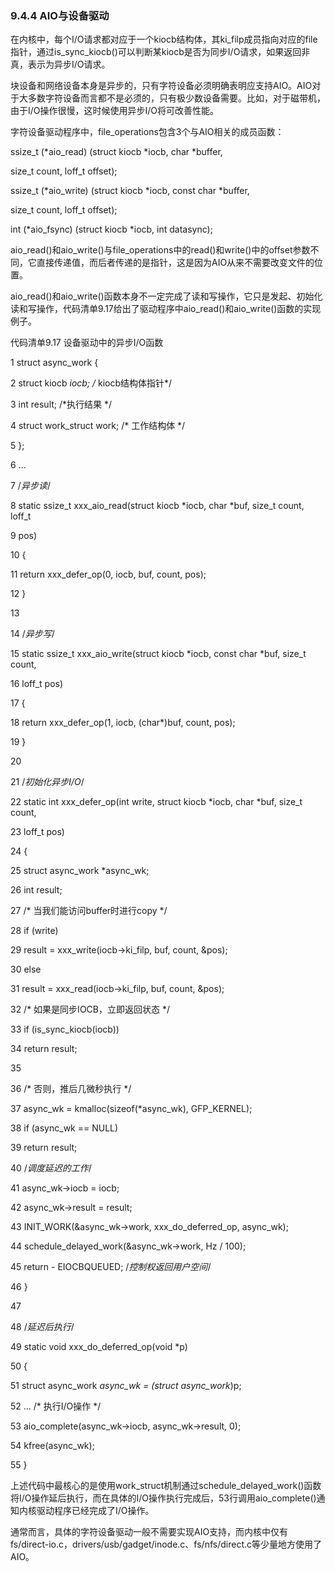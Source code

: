 ### 9.4.4 AIO与设备驱动

在内核中，每个I/O请求都对应于一个kiocb结构体，其ki_filp成员指向对应的file指针，通过is_sync_kiocb()可以判断某kiocb是否为同步I/O请求，如果返回非真，表示为异步I/O请求。

块设备和网络设备本身是异步的，只有字符设备必须明确表明应支持AIO。AIO对于大多数字符设备而言都不是必须的，只有极少数设备需要。比如，对于磁带机，由于I/O操作很慢，这时候使用异步I/O将可改善性能。

字符设备驱动程序中，file_operations包含3个与AIO相关的成员函数：

ssize_t (*aio_read) (struct kiocb *iocb, char *buffer, 
 
 size_t count, loff_t offset); 
 
 ssize_t (*aio_write) (struct kiocb *iocb, const char *buffer, 
 
 size_t count, loff_t offset); 
 
 int (*aio_fsync) (struct kiocb *iocb, int datasync);

aio_read()和aio_write()与file_operations中的read()和write()中的offset参数不同，它直接传递值，而后者传递的是指针，这是因为AIO从来不需要改变文件的位置。

aio_read()和aio_write()函数本身不一定完成了读和写操作，它只是发起、初始化读和写操作，代码清单9.17给出了驱动程序中aio_read()和aio_write()函数的实现例子。

代码清单9.17 设备驱动中的异步I/O函数

1 struct async_work { 
 
 2 struct kiocb *iocb; /* kiocb结构体指针*/ 
 
 3 int result; /*执行结果 */ 
 
 4 struct work_struct work; /* 工作结构体 */ 
 
 5 }; 
 
 6 ... 
 
 7 /*异步读*/ 
 
 8 static ssize_t xxx_aio_read(struct kiocb *iocb, char *buf, size_t count, loff_t 
 
 9 pos) 
 
 10 { 
 
 11 return xxx_defer_op(0, iocb, buf, count, pos); 
 
 12 } 
 
 13 
 
 14 /*异步写*/ 
 
 15 static ssize_t xxx_aio_write(struct kiocb *iocb, const char *buf, size_t count, 
 
 16 loff_t pos) 
 
 17 { 
 
 18 return xxx_defer_op(1, iocb, (char*)buf, count, pos); 
 
 19 } 
 
 20 
 
 21 /*初始化异步I/O*/ 
 
 22 static int xxx_defer_op(int write, struct kiocb *iocb, char *buf, size_t count, 
 
 23 loff_t pos) 
 
 24 { 
 
 25 struct async_work *async_wk; 
 
 26 int result; 
 
 27 /* 当我们能访问buffer时进行copy */ 
 
 28 if (write) 
 
 29 result = xxx_write(iocb->ki_filp, buf, count, &pos); 
 
 30 else 
 
 31 result = xxx_read(iocb->ki_filp, buf, count, &pos); 
 
 32 /* 如果是同步IOCB，立即返回状态 */ 
 
 33 if (is_sync_kiocb(iocb)) 
 
 34 return result; 
 
 35 
 
 36 /* 否则，推后几微秒执行 */



37 async_wk = kmalloc(sizeof(*async_wk), GFP_KERNEL); 
 
 38 if (async_wk == NULL) 
 
 39 return result; 
 
 40 /*调度延迟的工作*/ 
 
 41 async_wk->iocb = iocb; 
 
 42 async_wk->result = result; 
 
 
 43 INIT_WORK(&async_wk->work, xxx_do_deferred_op, async_wk); 
 
 
 44 schedule_delayed_work(&async_wk->work, Hz / 100); 
 
 45 return - EIOCBQUEUED; /*控制权返回用户空间*/ 
 
 46 } 
 
 47 
 
 48 /*延迟后执行*/ 
 
 49 static void xxx_do_deferred_op(void *p) 
 
 50 { 
 
 51 struct async_work *async_wk = (struct async_work*)p; 
 
 52 ... /* 执行I/O操作 */ 
 
 
 53 aio_complete(async_wk->iocb, async_wk->result, 0); 
 
 54 kfree(async_wk); 
 
 55 }

上述代码中最核心的是使用work_struct机制通过schedule_delayed_work()函数将I/O操作延后执行，而在具体的I/O操作执行完成后，53行调用aio_complete()通知内核驱动程序已经完成了I/O操作。

通常而言，具体的字符设备驱动一般不需要实现AIO支持，而内核中仅有fs/direct-io.c，drivers/usb/gadget/inode.c、fs/nfs/direct.c等少量地方使用了AIO。

